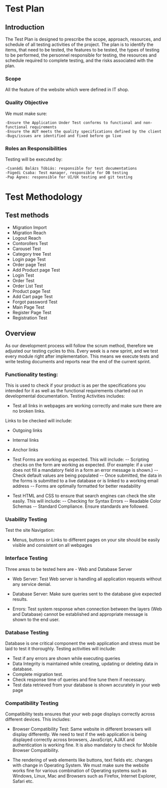 # Test Plan

## Introduction

The Test Plan is designed to prescribe the scope, approach, resources, and schedule of all testing activities of the project.
The plan is to identify the items, that need to be tested, the features to be tested, the types of testing to be performed, the personnel responsible for testing, the resources and schedule required to complete testing, and the risks associated with the plan.

### Scope

All the feature of the website which were defined in IT shop.


### Quality Objective

We must make sure:

	-Ensure the Application Under Test conforms to functional and non-functional requirements
	-Ensure the AUT meets the quality specifications defined by the client
	-Bugs/issues are identified and fixed before go live
	
	
### Roles an Responsibilities

Testing will be executed by:

	-Csanádi Balázs Tóbiás: responsible for test documentations
	-Fügedi Csaba: Test manager, responsible for DB testing
	-Pap Ágnes: responsible for UI/UX testing and git testing
	
# Test Methodology

## Test methods  
  
* Migration Import
* Migration Reach
* Logout Reach
* Contorollers Test
* Carousel Test
* Category tree Test
* Login page Test
* Order page Test
* Add Product page Test
* Login Test
* Order Test
* Order List Test
* Product page Test
* Add Cart page Test
* Forgot password Test
* Main Page Test
* Register Page Test
* Registration Test

## Overview

As our development process will follow the scrum method, therefore we adjusted our testing cycles to this. Every week is a new sprint, and we test every module right after implementation. This means we execute tests and write testing documents and reports near the end of the current sprint.

###	Functionality testing:

This is used to check if your product is as per the specifications you intended for it as well as the functional requirements charted out in developmental documentation. Testing Activities includes:
- Test all links in webpages are working correctly and make sure there are no broken links.

Links to be checked will include:
- Outgoing links
- Internal links
- Anchor links
- Test Forms are working as expected. This will include:
-- Scripting checks on the form are working as expected. (For example: if a user does not fill a mandatory field in a form an error message is shown.)
-- Check default values are being populated
-- Once submitted, the data in the forms is submitted to a live database or is linked to a working email address
-- Forms are optimally formatted for better readability

- Test HTML and CSS to ensure that search engines can check the site easily. This will include:
-- Checking for Syntax Errors
-- Readable Color Schemas
-- Standard Compliance. Ensure standards are followed.

###	Usability Testing

Test the site Navigation:
- Menus, buttons or Links to different pages on your site should be easily visible and consistent on all webpages

###	Interface Testing

Three areas to be tested here are - Web and Database Server

- Web Server: Test Web server is handling all application requests without any service denial.

- Database Server: Make sure queries sent to the database give expected results.

- Errors: Test system response when connection between the layers (Web and Database) cannot be established and appropriate message is shown to the end user.

###	Database Testing

Database is one critical component the web application and stress must be laid to test it thoroughly. Testing activities will include:
- Test if any errors are shown while executing queries
- Data Integrity is maintained while creating, updating or deleting data in database.
- Complete migration test.
- Check response time of queries and fine tune them if necessary.
- Test data retrieved from your database is shown accurately in your web page

###	Compatibility Testing

Compatibility tests ensures that your web page displays correctly across different devices. This includes:

- Browser Compatibility Test: Same website in different browsers will display differently. We need to test if the web application is being displayed correctly across browsers, JavaScript, AJAX and authentication is working fine. It is also mandatory to check for Mobile Browser Compatibility.

- The rendering of web elements like buttons, text fields etc. changes with change in Operating System. We must make sure the website works fine for various combination of Operating systems such as Windows, Linux, Mac and Browsers such as Firefox, Internet Explorer, Safari etc.